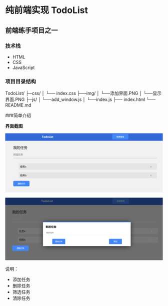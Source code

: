 # 纯前端实现 TodoList

## 前端练手项目之一

### 技术栈

- HTML
- CSS
- JavaScript

### 项目目录结构
TodoList/ 
├─css/
│    └── index.css
├──img/
│     └──添加界面.PNG
│     └──显示界面.PNG
├─js/ 
│   └──add_window.js
│   └──index.js
├── index.html
└── README.md

###简单介绍   

**界面截图**

![主届面](./img/主界面.png)

![添加界面](./img/添加界面.png)

说明：
- 添加任务
- 删除任务
- 筛选任务
- 清除任务
